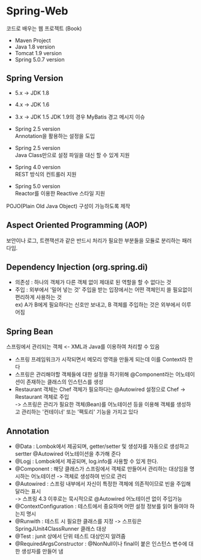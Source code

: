 # Spring-Web
코드로 배우는 웹 프로젝트 (Book)
- Maven Project
- Java 1.8 version
- Tomcat 1.9 version
- Spring 5.0.7 version

## Spring Version
- 5.x -> JDK 1.8  
- 4.x -> JDK 1.6
- 3.x -> JDK 1.5
JDK 1.9의 경우 MyBatis 경고 메시지 이슈
  

- Spring 2.5 version  
Annotation을 활용하는 설정을 도입
- Spring 2.5 version  
Java Class만으로 설정 파일을 대신 할 수 있게 지원
- Spring 4.0 version  
REST 방식의 컨트롤러 지원
- Spring 5.0 version  
Reactor를 이용한 Reactive 스타일 지원
  
POJO(Plain Old Java Object) 구성이 가능하도록 제작

## Aspect Oriented Programming (AOP)
보안이나 로그, 트랜잭션과 같은 반드시 처리가 필요한 부분들을 모듈로 분리하는 패러다임.

## Dependency Injection (org.spring.di)
- 의존성 : 하나의 객체가 다른 객체 없이 제대로 된 역할을 할 수 없다는 것  
- 주입 : 외부에서 '밀어 넣는 것'
주입을 받는 입장에서는 어떤 객체인지 쓸 필요없이 편리하게 사용하는 것  
ex) A가 B에게 필요하다는 신호만 보내고, B 객체를 주입하는 것은 외부에서 이루어짐

## Spring Bean
스프링에서 관리되는 객체 <- XML과 Java를 이용하여 처리할 수 있음
- 스프링 프레임워크가 시작되면서 메모리 영역을 만들게 되는데 이를 Context라 한다
- 스프링은 관리해야할 객체들에 대한 설정을 하기위해 @Component라는 어노테이션이 존재하는 클래스의 인스턴스를 생성
- Restaurant 객체는 Chef 객체가 필요하다는 @Autowired 설정으로 Chef -> Restaurant 객체로 주입  
-> 스프링은 관리가 필요한 객체(Bean)를 어노테이션 등을 이용해 객체를 생성하고 관리하는 '컨테이너' 또는 '팩토리' 기능을 가지고 있다
  
## Annotation
- @Data : Lombok에서 제공되며, getter/setter 및 생성자를 자동으로 생성하고 sertter @Autowired 어노테이션을 추가해 준다
- @Logj : Lombok에서 제공되며, log.info를 사용할 수 있게 한다.
- @Component : 해당 클래스가 스프링에서 객체로 만들어서 관리하는 대상임을 명시하는 어노테이션 -> 객체로 생성하여 빈으로 관리
- @Autowired : 스프링 내부에서 자신이 특정한 객체에 의존적이므로 빈을 주입해 달라는 표시  
  -> 스프링 4.3 이후로는 묵시적으로 @Autowired 어노테이션 없이 주입가능
- @ContextConfiguration : 테스트에서 중요하며 어떤 설정 정보를 읽어 들여야 하는지 명시
- @Runwith : 테스트 시 필요한 클래스를 지정 -> 스프링은 SpringJUnit4ClassRunner 클래스 대상
- @Test : junit 상에서 단위 테스트 대상인지 알려줌
- @RequiredArgsConstructor : @NonNull이나 final이 붙은 인스턴스 변수에 대한 생성자를 만들어 냄

